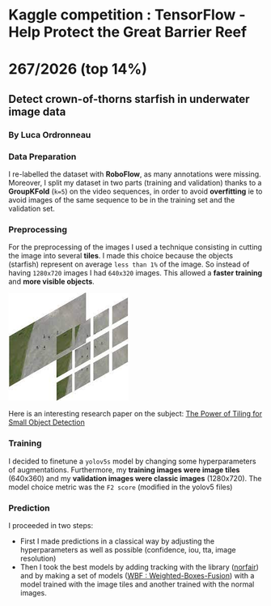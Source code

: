# Kaggle competition : TensorFlow - Help Protect the Great Barrier Reef
# 267/2026 (top 14%)
## Detect crown-of-thorns starfish in underwater image data
### By Luca Ordronneau

### Data Preparation
I re-labelled the dataset with **RoboFlow**, as many annotations were missing. Moreover, I split my dataset in two parts (training and validation) thanks to a **GroupKFold** (`k=5`) on the video sequences, in order to avoid **overfitting** ie to avoid images of the same sequence to be in the training set and the validation set.

### Preprocessing 
For the preprocessing of the images I used a technique consisting in cutting the image into several **tiles**. I made this choice because the objects (starfish) represent on average `less than 1%` of the image. So instead of having `1280x720` images I had `640x320` images. This allowed a **faster training** and **more visible objects**.

![alt text](tiles.png)

Here is an interesting research paper on the subject: [The Power of Tiling for Small Object Detection](https://openaccess.thecvf.com/content_CVPRW_2019/papers/UAVision/Unel_The_Power_of_Tiling_for_Small_Object_Detection_CVPRW_2019_paper.pdf)

### Training
I decided to finetune a `yolov5s` model by changing some hyperparameters of augmentations. Furthermore, my **training images were image tiles** (640x360) and my **validation images were classic images** (1280x720). The model choice metric was the `F2 score` (modified in the yolov5 files)

### Prediction
I proceeded in two steps:
- First I made predictions in a classical way by adjusting the hyperparameters as well as possible (confidence, iou, tta, image resolution)
- Then I took the best models by adding tracking with the library ([norfair](https://github.com/tryolabs/norfair)) and by making a set of models ([WBF : Weighted-Boxes-Fusion](https://github.com/ZFTurbo/Weighted-Boxes-Fusion)) with a model trained with the image tiles and another trained with the normal images.
